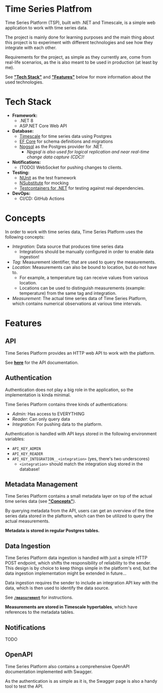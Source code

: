 # Time Series Platfrom

Time Series Platform (TSP), built with .NET and Timescale, is a simple web application to work with time series data.

The project is mainly done for learning purposes and the main thing about this project is to experiment with
different technologies and see how they integrate with each other.

Requirements for the project, as simple as they currently are, come from real-life scenarios,
as the is also meant to be used in production (at least by me). 

See [**"Tech Stack"**](#tech-stack) and [**"Features"**](#features) below for more information about the used technologies.

# Tech Stack

- **Framework:**
    - .NET 8
    - ASP.NET Core Web API
- **Database:**
    - [Timescale](https://www.timescale.com/) for time series data using Postgres
    - [EF Core](https://learn.microsoft.com/en-us/ef/core/) for schema definitions and migrations
    - [Npgsql](https://www.npgsql.org/) as the Postgres provider for .NET.
        - _Npgsql is also used for logical replication and near real-time change data capture (CDC)!_
- **Notifications:**
    - (TODO) WebSocket for pushing changes to clients.
- **Testing:**
    - [NUnit](https://nunit.org/) as the test framework
    - [NSubstitute](https://nsubstitute.github.io/) for mocking
    - [Testcontainers for .NET](https://dotnet.testcontainers.org/) for testing against real dependencies.
- **DevOps:**
    - CI/CD: GitHub Actions

# Concepts

In order to work with time series data, Time Series Platform uses the following concepts:
- _Integration:_ Data source that produces time series data
    - Integrations should be manually configured in order to enable data ingestion!
- _Tag:_ Measurement identifier, that are used to query the measurements.
- _Location_: Measurements can also be bound to location, but do not have to.
    - For example, a temperature tag can receive values from various location.
    - Locations can be used to distinguish measurements (example: temperature) from the same tag and integration.
- _Measurement_: The actual time series data of Time Series Platform, which contains numerical observations at various time intervals.

# Features

## API

Time Series Platform provides an HTTP web API to work with the platform.

See [**here**](./docs/api.md) for the API documentation.

## Authentication

Authentication does not play a big role in the application, so the implementation is kinda minimal.

Time Series Platform contains three kinds of authentications:
- _Admin:_ Has access to EVERYTHING
- _Reader:_ Can only query data
- _Integration:_ For pushing data to the platform.

Authentication is handled with API keys stored in the following environment variables:
- `API_KEY_ADMIN`
- `API_KEY_READER`
- `API_KEY_INTEGRATION__<integration>` (yes, there's two underscores)
    - `<integration>` should match the integration slug stored in the database!

## Metadata Management

Time Series Platform contains a small metadata layer on top of the actual time series data
(see [**"Concepts"**](#concepts)).

By querying metadata from the API, users can get an overview of the time series data stored in the plaftorm,
which can then be utilized to query the actual measurements.

**Metadata is stored in regular Postgres tables.**

## Data Ingestion

Time Series Platform data ingestion is handled with just a simple HTTP POST endpoint,
which shifts the responsibility of reliability to the sender.
This design is by choice to keep things simple in the platform's end,
but the data ingestion implementation might be extended in future...

Data ingestion requires the sender to include an integration API key with the data,
which is then used to identify the data source.

See [**`/measurement`**](#measurement) for instructions.

**Measurements are stored in Timescale hypertables**, which have references to the metadata tables.

## Notifications

TODO

## OpenAPI

Time Series Platform also contains a comprehensive OpenAPI documentation implemented with Swagger.

As the authentication is as simple as it is, the Swagger page is also a handy tool to test the API.
